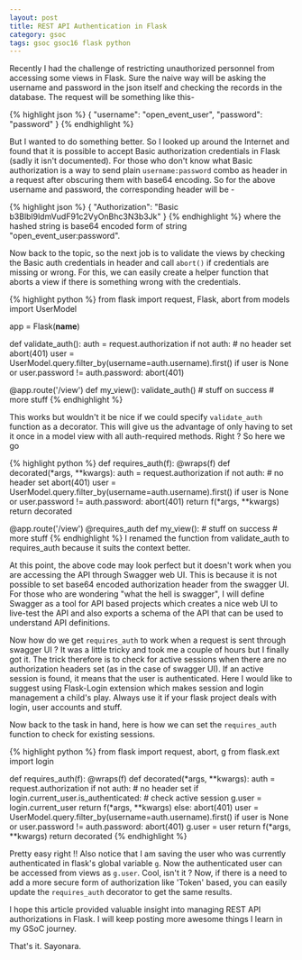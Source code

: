```yaml
---
layout: post
title: REST API Authentication in Flask
category: gsoc
tags: gsoc gsoc16 flask python
---
```


Recently I had the challenge of restricting unauthorized personnel from accessing some views in Flask. 
Sure the naive way will be asking the username and password in the json itself and checking the records in the database. The request will be something like this-

{% highlight json %}
{
	"username": "open_event_user",
	"password": "password"
}
{% endhighlight %}

But I wanted to do something better. So I looked up around the Internet and found that it is possible to accept Basic authorization credentials in Flask (sadly it isn't documented). 
For those who don't know what Basic authorization is a way to send plain `username:password` combo as header in a request after obscuring them with base64 encoding. 
So for the above username and password, the corresponding header will be - 

{% highlight json %}
{
	"Authorization": "Basic b3Blbl9ldmVudF91c2VyOnBhc3N3b3Jk"
}
{% endhighlight %}
where the hashed string is base64 encoded form of string "open\_event\_user:password".

Now back to the topic, so the next job is to validate the views by checking the Basic auth credentials in header and call `abort()` if credentials are missing or wrong. 
For this, we can easily create a helper function that aborts a view if there is something wrong with the credentials. 

{% highlight python %}
from flask import request, Flask, abort
from models import UserModel

app = Flask(__name__)

def validate_auth():
	auth = request.authorization
	if not auth:  # no header set
		abort(401)
	user = UserModel.query.filter_by(username=auth.username).first()
	if user is None or user.password != auth.password:
		abort(401)

@app.route('/view')
def my_view():
	validate_auth()
	# stuff on success
	# more stuff
{% endhighlight %}

This works but wouldn't it be nice if we could specify `validate_auth` function as a decorator. 
This will give us the advantage of only having to set it once in a model view with all auth-required methods. Right ? So here we go 

{% highlight python %}
def requires_auth(f):
	@wraps(f)
	def decorated(*args, **kwargs):
		auth = request.authorization
		if not auth:  # no header set
			abort(401)
		user = UserModel.query.filter_by(username=auth.username).first()
		if user is None or user.password != auth.password:
			abort(401)
		return f(*args, **kwargs)
	return decorated

@app.route('/view')
@requires_auth
def my_view():
	# stuff on success
	# more stuff
{% endhighlight %}
I renamed the function from validate\_auth to requires\_auth because it suits the context better. 

At this point, the above code may look perfect but it doesn't work when you are accessing the API through Swagger web UI. 
This is because it is not possible to set base64 encoded authorization header from the swagger UI.
For those who are wondering "what the hell is swagger", I will define Swagger as a tool for API based projects which creates a nice web UI to live-test the API and 
also exports a schema of the API that can be used to understand API definitions.

Now how do we get `requires_auth` to work when a request is sent through swagger UI ? It was a little tricky and took me a couple of hours but I finally got it. 
The trick therefore is to check for active sessions when there are no authorization headers set (as in the case of swagger UI). 
If an active session is found, it means that the user is authenticated. 
Here I would like to suggest using Flask-Login extension which makes session and login management a child's play.
Always use it if your flask project deals with login, user accounts and stuff. 

Now back to the task in hand, here is how we can set the `requires_auth` function to check for existing sessions. 

{% highlight python %}
from flask import request, abort, g
from flask.ext import login

def requires_auth(f):
	@wraps(f)
	def decorated(*args, **kwargs):
		auth = request.authorization
		if not auth:  # no header set
			if login.current_user.is_authenticated:  # check active session
				g.user = login.current_user
				return f(*args, **kwargs)
			else:
				abort(401)
		user = UserModel.query.filter_by(username=auth.username).first()
		if user is None or user.password != auth.password:
			abort(401)
		g.user = user
		return f(*args, **kwargs)
	return decorated
{% endhighlight %}

Pretty easy right !! Also notice that I am saving the user who was currently authenticated in flask's global variable `g`. 
Now the authenticated user can be accessed from views as `g.user`. Cool, isn't it ?
Now, if there is a need to add a more secure form of authorization like 'Token' based, you can easily update the `requires_auth` decorator to get the same results. 

I hope this article provided valuable insight into managing REST API authorizations in Flask. I will keep posting more awesome things I learn in my GSoC journey. 

That's it. Sayonara.
